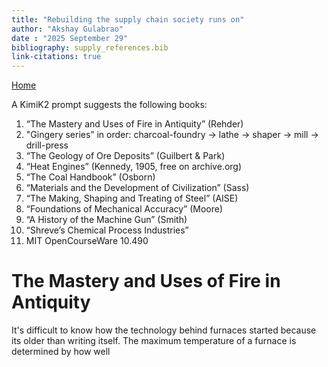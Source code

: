 ```yaml
---
title: "Rebuilding the supply chain society runs on"
author: "Akshay Gulabrao"
date : "2025 September 29"
bibliography: supply_references.bib
link-citations: true
---
```

[Home](./index.html)

A KimiK2 prompt suggests the following books:

1. “The Mastery and Uses of Fire in Antiquity” (Rehder)
2. "Gingery series” in order: charcoal-foundry → lathe → shaper → mill → drill-press
3. “The Geology of Ore Deposits” (Guilbert & Park)
4. “Heat Engines” (Kennedy, 1905, free on archive.org)
5. “The Coal Handbook” (Osborn)
6. “Materials and the Development of Civilization” (Sass)
7. “The Making, Shaping and Treating of Steel” (AISE) 
8. “Foundations of Mechanical Accuracy” (Moore)
9. “A History of the Machine Gun” (Smith)
10. “Shreve’s Chemical Process Industries” 
11. MIT OpenCourseWare 10.490

# The Mastery and Uses of Fire in Antiquity

It's difficult to know how the technology behind furnaces started because its older than writing itself. The maximum temperature of a furnace is determined by how well 